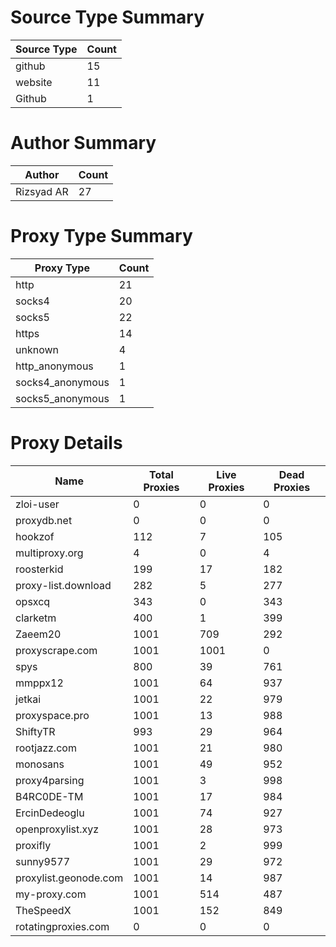 # Source Type Summary

| Source Type | Count |
|-------------|-------|
| github | 15 |
| website | 11 |
| Github | 1 |


# Author Summary

| Author | Count |
|--------|-------|
| Rizsyad AR | 27 |


# Proxy Type Summary

| Proxy Type | Count |
|------------|-------|
| http | 21 |
| socks4 | 20 |
| socks5 | 22 |
| https | 14 |
| unknown | 4 |
| http_anonymous | 1 |
| socks4_anonymous | 1 |
| socks5_anonymous | 1 |


# Proxy Details

| Name | Total Proxies | Live Proxies | Dead Proxies |
|------|---------------|--------------|---------------|
| zloi-user | 0 | 0 | 0 |
| proxydb.net | 0 | 0 | 0 |
| hookzof | 112 | 7 | 105 |
| multiproxy.org | 4 | 0 | 4 |
| roosterkid | 199 | 17 | 182 |
| proxy-list.download | 282 | 5 | 277 |
| opsxcq | 343 | 0 | 343 |
| clarketm | 400 | 1 | 399 |
| Zaeem20 | 1001 | 709 | 292 |
| proxyscrape.com | 1001 | 1001 | 0 |
| spys | 800 | 39 | 761 |
| mmppx12 | 1001 | 64 | 937 |
| jetkai | 1001 | 22 | 979 |
| proxyspace.pro | 1001 | 13 | 988 |
| ShiftyTR | 993 | 29 | 964 |
| rootjazz.com | 1001 | 21 | 980 |
| monosans | 1001 | 49 | 952 |
| proxy4parsing | 1001 | 3 | 998 |
| B4RC0DE-TM | 1001 | 17 | 984 |
| ErcinDedeoglu | 1001 | 74 | 927 |
| openproxylist.xyz | 1001 | 28 | 973 |
| proxifly | 1001 | 2 | 999 |
| sunny9577 | 1001 | 29 | 972 |
| proxylist.geonode.com | 1001 | 14 | 987 |
| my-proxy.com | 1001 | 514 | 487 |
| TheSpeedX | 1001 | 152 | 849 |
| rotatingproxies.com | 0 | 0 | 0 |
